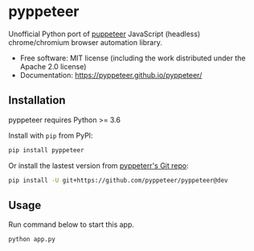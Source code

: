 pyppeteer
==========

Unofficial Python port of [puppeteer](https://github.com/GoogleChrome/puppeteer) JavaScript (headless) chrome/chromium browser automation library.

* Free software: MIT license (including the work distributed under the Apache 2.0 license)
* Documentation: https://pyppeteer.github.io/pyppeteer/

## Installation

pyppeteer requires Python >= 3.6

Install with `pip` from PyPl:
```bash
pip install pyppeteer
```

Or install the lastest version from [pyppeterr's Git repo](https://github.com/pyppeteer/pyppeteer#pyppeteer):
```bash
pip install -U git+https://github.com/pyppeteer/pyppeteer@dev
```

## Usage

Run command below to start this app.
```cmd
python app.py
```